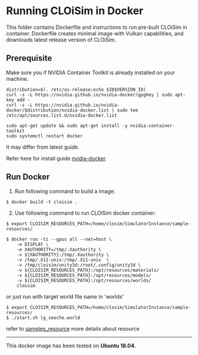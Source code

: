 # Running CLOiSim in Docker

This folder contains Dockerfile and instructions to run pre-built CLOiSim in container.
Dockerfile creates minimal image with Vulkan capabilities, and downloads latest release version of CLOiSim.

## Prerequisite

Make sure you if NVIDIA Container Toolkit is already installed on your machine.

```shell
distribution=$(. /etc/os-release;echo $ID$VERSION_ID)
curl -s -L https://nvidia.github.io/nvidia-docker/gpgkey | sudo apt-key add -
curl -s -L https://nvidia.github.io/nvidia-docker/$distribution/nvidia-docker.list | sudo tee /etc/apt/sources.list.d/nvidia-docker.list

sudo apt-get update && sudo apt-get install -y nvidia-container-toolkit
sudo systemctl restart docker
```

It may differ from latest guide.

Refer here for install guide [nvidia-docker](https://github.com/NVIDIA/nvidia-docker).


## Run Docker

1. Run following command to build a image:

```shell
$ docker build -t cloisim .
```

2. Use following command to run CLOiSim docker container:

```shell
$ export CLOISIM_RESOURCES_PATH=/home/closim/SimulatorInstance/sample-resources/

$ docker run -ti --gpus all --net=host \
    -e DISPLAY \
    -e XAUTHORITY=/tmp/.Xauthority \
    -v ${XAUTHORITY}:/tmp/.Xauthority \
    -v /tmp/.X11-unix:/tmp/.X11-unix  \
    -v /tmp/cloisim/unity3d:/root/.config/unity3d \
    -v ${CLOISIM_RESOURCES_PATH}:/opt/resources/materials/
    -v ${CLOISIM_RESOURCES_PATH}:/opt/resources/models/
    -v ${CLOISIM_RESOURCES_PATH}:/opt/resources/worlds/
    cloisim
```

or just run with target world file name in 'worlds'

```shell
$ export CLOISIM_RESOURCES_PATH=/home/closim/SimulatorInstance/sample-resources/
$ ./start.sh lg_seocho.world
```

refer to [samples_resource](https://github.com/lge-ros2/sample-resources) more details about resource

---------------------------

This docker image has been tested on __Ubuntu 18.04__.